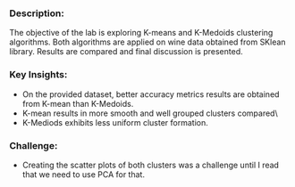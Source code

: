 ### Description:
The objective of the lab is exploring K-means and K-Medoids  clustering algorithms. Both algorithms are applied on wine data obtained from SKlean library. Results are compared and final discussion is presented.

### Key Insights:
-  On the provided dataset, better accuracy metrics results are obtained from K-mean than K-Medoids.
- K-mean results in more smooth and well grouped clusters compared\
- K-Mediods exhibits less uniform cluster formation.

### Challenge:
- Creating the scatter plots of both clusters was a challenge until I read that we need to use PCA for that.
